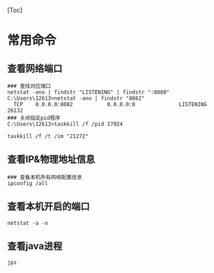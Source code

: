 [Toc]

# 常用命令

## 查看网络端口

```
### 查找对应端口
netstat -ano | findstr "LISTENING" | findstr ":8080"
C:\Users\12613>netstat -ano | findstr "8082"
  TCP    0.0.0.0:8082           0.0.0.0:0              LISTENING       26132
### 关闭指定pid程序
C:\Users\12613>taskkill /f /pid 17024

taskkill /f /t /im "21272"
```

## 查看IP&物理地址信息

```
### 查看本机所有网络配置信息
ipconfig /all
```



## 查看本机开启的端口

```
netstat -a -n
```



## 查看java进程

```
jps
```

